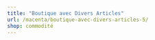 ```yaml
---
title: "Boutique avec Divers Articles"
url: /macenta/boutique-avec-divers-articles-5/
shop: commodité
---
```

